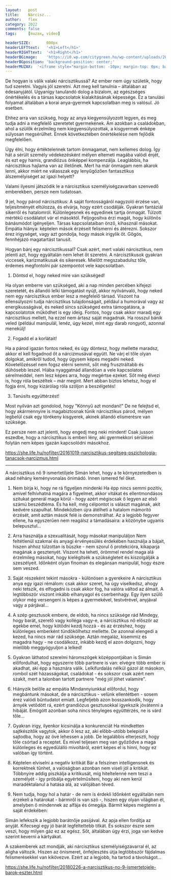 ```yaml
---
layout:   post
title:    Nárcisz...
author:   flex
category: 2022
comments: false
tags:     [muzax, video]

headerSIZE:       600px
headerLEFTtext:   '<h1>Left</h1>'
headerRIGHTtext:  '<h1>Right</h1>'
headerBGimage:    'https://i0.wp.com/citygreen.hu/wp-content/uploads/2016/07/Narcissus-Flower-Record.jpg'
headerBGposition: 'background-position: center;'
headerMUZAX:  '<iframe style="margin-bottom: -10px; margin-top: 0px; background: white;" width="100%" height="20" scrolling="no" frameborder="no" src="https://w.soundcloud.com/player/?url=https%3A//api.soundcloud.com/tracks/24302933&&amp;color=ff5500&amp;inverse=false&amp;auto_play=false&amp;show_user=true"></iframe>'
---
```


<div class="rainbow"></div>


De hogyan is válik valaki nárcisztikussá?
Az ember nem úgy születik, hogy tud szeretni. Vagyis jól szeretni. Azt meg kell tanulnia – általában az édesanyjától. Ugyanígy tanulandó dolog a bizalom, az egészséges önértékelés és a társas kapcsolatok kialakításának képessége. Ez a tanulási folyamat általában a korai anya-gyermek kapcsolatban meg is valósul. Jó esetben.

Ehhez arra van szükség, hogy az anya kiegyensúlyozott legyen, és meg tudja adni a megfelelő szeretetet gyermekének.
Ám azokban a családokban, ahol a szülők érzelmileg nem kiegyensúlyozottak, a kisgyermek énképe súlyosan megsérülhet. Ennek következtében önértékelése nem fejlődik megfelelően.

Úgy élni, hogy értéktelennek tartom önmagamat, nem kellemes dolog. Így hát a sérült személy védekezésként mélyen eltemeti magába valódi énjét, és ezt egy hamis, grandiózus önképpel kompenzálja. Leaglábbis, ha nárcisztikus hajlama van az illetőnek.
Mert ha már önmagam nem akarok lenni, akkor miért ne válasszak egy lenyűgözően fantasztikus álszemélyiséget az igazi helyett?

Valami ilyesmi játszódik le a nárcisztikus személyiségzavarban szenvedő emberekben, persze nem tudatosan. 

9 jel, hogy párod nárcisztikus:
A saját fontosságáról nagyzoló érzése van, teljesítményét eltúlozza, és elvárja, hogy ezért csodálják.
Gyakran fantáziál sikerről és hatalomról.
Különlegesnek és egyedinek tartja önmagát.
Túlzott mértékű csodálatot vár el másoktól.
Feljogosítva érzi magát, hogy különös bánásmódot igényeljen.
Társas kapcsolataiban önző, kihasznál másokat.
Empátia hiánya: képtelen mások érzéseit felismerni és átérezni.
Sokszor érez irigységet, vagy azt gondolja, hogy mások irigylik őt.
Gőgös, fennhéjázó magatartást tanusít.

Hogyan bánj egy nárcisztikussal?
Csak azért, mert valaki nárcisztikus, nem jelenti azt, hogy egyáltalán nem lehet őt szeretni. A nárcisztikusok gyakran viccesek, karizmatikusak és sikeresek. Mielőtt megszabadulsz tőle, érdemes megfontolni pár szempontot vele kapcsolatban.

1. Döntsd el, hogy neked mire van szükséged!

Ha olyan emberre van szükséged, aki a nap minden percében kifejezi szeretetét, és állandó lelki támogatást nyújt, akkor nyilvánvaló, hogy neked nem egy nárcisztikus ember lesz a megfelelő társad.
Viszont ha ellensúlyozni tudja nárcisztikus tulajdonságait, például a humorával vagy az energikusságával, és neked sincs szükséged extra támogatásra, a kapcsolatotok működhet is egy ideig.
Fontos, hogy csak akkor maradj egy nárcisztikus mellett, ha ezzel nem ártasz saját magadnak. Ha rosszul bánik veled (például manipulál, lenéz, úgy kezel, mint egy darab rongyot), azonnal menekülj!

2. Fogadd el a korlátait!

Ha a párod igazán fontos neked, és úgy döntesz, hogy mellette maradsz, akkor el kell fogadnod őt a nárcizmusával együtt. Ne várj el tőle olyan dolgokat, amikről tudod, hogy úgysem képes megadni neked. Követelőzéssel nem fogsz elérni semmit, sőt még frusztráltabb és dühösebb leszel.
Hiába nyaggatnád állandóan a vele kapcsolatos sérelmeiddel, nem lesz képes arra, hogy megértse ezeket.
Sőt még élvezi is, hogy róla beszéltek – már megint. Mert abban biztos lehetsz, hogy el fogja érni, hogy kizárólag róla szóljon a beszélgetés!

3. Tanúsíts együttérzést!

Most nyilván azt gondolod, hogy "Könnyű azt mondani!" De ne felejtsd el, hogy akármennyire is magabiztosnak tűnik nárcisztikus párod, mélyen legbelül csak egy törékeny kisgyerek, akinek állandó elismerésre van szüksége.

Ez persze nem azt jelenti, hogy engedj meg neki mindent!
Csak jusson eszedbe, hogy a nárcisztikus is emberi lény, aki gyermekkori sérülései folytán nem képes igazán kapcsolódni másokhoz.

https://she.life.hu/nofilter/20161019-narcisztikus-segitseg-pszichologia-tanacsok-narcizmus.html

-----------------------

A nárcisztikus nő 9 ismertetőjele
Simán lehet, hogy a te környezetedben is akad néhány keményvonalas önimádó. Innen ismered fel őket.

1. Nem bírja ki, hogy ne rá figyeljen mindenki
Ha épp nincs semmi pozitív, amivel felhívhatná magára a figyelmet, akkor vitákat és ellentmondásos szitukat generál maga körül - hogy azért mégiscsak ő legyen az első számú beszédtéma. És ha kell, még célpontot is választ magának, akit kedvére szapulhat. Mindeközben újra átélheti a hatalom mámorító érzését, amit aztán mások felé is demonstrálhat. Az a legjobb fegyver ellene, ha egyszerűen nem reagálsz a támadásaira: a közönybe ugyanis belepusztul...

2. Arra használja a szexualitását, hogy másokat manipuláljon
Nem feltétlenül szakmai és anyagi érvényesülés érdekében használja a bájait, hiszen ahhoz túlzottan is büszke - nem szorul ő protekcióra, kikaparja magának a gesztenyét. Viszont ha teheti, örömmel rendel maga alá érzelmileg másokat, hogy kielégítsék a szükségleteit és kiszolgálják a szeszélyeit. Időnként olyan finoman és elegánsan manipulál, hogy észre sem veszed.

3. Saját részeként tekint másokra - különösen a gyerekeire
A nárcisztikus anya egy igazi rémálom: csak akkor szeret, ha úgy viselkedsz, ahogy neki tetszik, és elfogadni is csak akkor fog, ha valóra váltod az álmait. A legtöbbször viszont inkább elhanyagol és cserbenhagy. Egy ilyen szülő olykor még versengeni is képes a gyermekével, testvérével, anyjával vagy a párjával...

4. A szép gesztusok embere, de eldob, ha nincs szüksége rád
Mindegy, hogy barát, szerető vagy kolléga vagy-e, a nárcisztikus nő először az egekbe emel, hogy kötődni kezdj hozzá - és az érzéshez, hogy különleges emberként tündökölhetsz mellette. De azonnal elengedi a kezed, ha nincs már rád szüksége. Aztán megaláz, kisemmiz és magadra hagy - ne csodálkozz, inkább kezdj el azon dolgozni, hogy mielőbb meggyógyuljon a lelked!

5. Gyakran láthatod szerelmi háromszögek középpontjában is
Simán előfordulhat, hogy egyszerre több partnere is van: elvégre több ember is akadhat, aki épp a hasznára válik. Lelkifurdalás nélkül gázol át másokon, rombol szét házasságokat, családokat - és sokszor csak azért nem szakít, mert a talonban tartott partnere "még jól jöhet valamire".

6. Hiányzik belőle az empátia
Mindannyiunkkal előfordul, hogy megbántunk másokat, de a nárcisztikus - velünk ellentétben - sosem érez valódi bűntudatot emiatt. Legfeljebb azon bosszankodik, hogy árnyék vetődött rá, ezért grandiózus gesztusokkal igyekszik jóvátenni a hibáját. Emögött azonban soha nincs tényleges együttérzés, ne is várd tőle...

7. Gyakran irigy, ilyenkor kicsinálja a konkurenciát
Ha mindketten sajtkészítők vagytok, akkor ő lesz az, aki előbb-utóbb belepisil a sajtodba, hogy az övé lehessen a jobb. De legalábbis elterjeszti, hogy tőle csórtad a receptet. És mivel teljesen meg van győződve a maga különleges és egyedülálló mivoltáról, ezért képes el is hinni, hogy ez valóban így történt.

8. Képtelen elviselni a negatív kritikát
Bár a felszínen intelligensnek és korrektnek tűnhet, a valóságban azonban nem viseli jól a kritikát. Többnyire addig piszkálja a kritikusát, míg hiteltelenné nem teszi a személyét - így próbálja egyértelműsíteni, hogy aki nem kerül maradéktalanul a hatása alá, az valójában téved.

9. Nem tudja, hogy hol a határ - de nem is érdekli
Időnként egyáltalán nem érzékeli a határokat - bármiről is van szó -, hiszen egy olyan világban él, amelyben ő mindennek az alfája és ómegája. Bármit képes megtenni a saját érdekében:

Simán lefekszik a legjobb barátnője pasijával.
Az apja ellen fordítja az anyját.
Kifecsegi egy jó barát legféltettebb titkát.
És sokszor észre sem veszi, hogy milyen gáz ez az egész. Sőt, általában úgy érzi, joga van kedve szerint keverni a kártyákat.

A szakemberek azt mondják, aki nárcisztikus személyiségzavarral él, az aligha változik. Hiszen az önismeret, önfejlesztés útja legtöbbször fájdalmas felismerésekkel van kikövezve. Ezért az a legjobb, ha tartod a távolságot...

https://she.life.hu/nofilter/20180226-a-narcisztikus-no-9-ismertetojele-barok-eszter.html